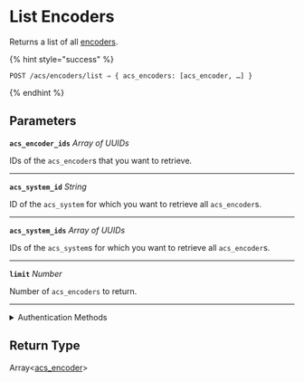 # List Encoders

Returns a list of all [encoders](../../../capability-guides/access-systems/working-with-card-encoders-and-scanners/README.md).

{% hint style="success" %}
```
POST /acs/encoders/list ⇒ { acs_encoders: [acs_encoder, …] }
```
{% endhint %}

## Parameters

**`acs_encoder_ids`** *Array* *of UUIDs*

IDs of the `acs_encoder`s that you want to retrieve.

---

**`acs_system_id`** *String*

ID of the `acs_system` for which you want to retrieve all `acs_encoder`s.

---

**`acs_system_ids`** *Array* *of UUIDs*

IDs of the `acs_system`s for which you want to retrieve all `acs_encoder`s.

---

**`limit`** *Number*

Number of `acs_encoders` to return.

---


<details>

<summary>Authentication Methods</summary>

- API key
- Personal access token
  <br>Must also include the `seam-workspace` header in the request.
</details>

## Return Type

Array<[acs\_encoder](./)>
